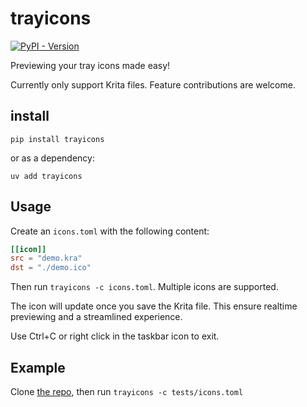 # trayicons

<a href="https://pypi.org/project/trayicons/">
    <img alt="PyPI - Version" src="https://img.shields.io/pypi/v/trayicons">
</a>

 Previewing your tray icons made easy!

 Currently only support Krita files. Feature contributions are welcome.

## install

`pip install trayicons`

or as a dependency:

`uv add trayicons`

## Usage

Create an `icons.toml` with the following content:

```toml
[[icon]]
src = "demo.kra"
dst = "./demo.ico"
```

Then run `trayicons -c icons.toml`. Multiple icons are supported.

The icon will update once you save the Krita file. This ensure realtime previewing and a streamlined experience.

Use Ctrl+C or right click in the taskbar icon to exit.

## Example

Clone [the repo][repo], then run `trayicons -c tests/icons.toml`

[repo]: https://github.com/soda92/trayicons
